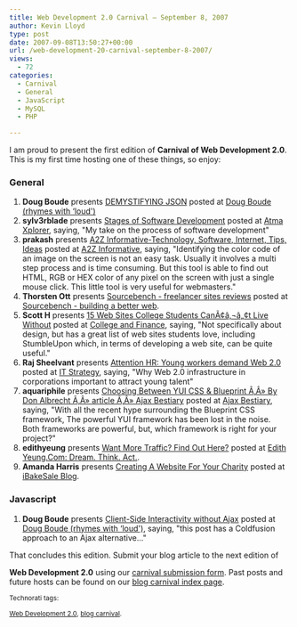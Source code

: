 ```yaml
---
title: Web Development 2.0 Carnival – September 8, 2007
author: Kevin Lloyd
type: post
date: 2007-09-08T13:50:27+00:00
url: /web-development-20-carnival-september-8-2007/
views:
  - 72
categories:
  - Carnival
  - General
  - JavaScript
  - MySQL
  - PHP

---
```

I am proud to present the first edition of **Carnival of Web Development 2.0**. This is my first time hosting one of these things, so enjoy:

### General

<!-- Carnival Submission -->

  1. **Doug Boude** presents [DEMYSTIFYING JSON][1] posted at [Doug Boude (rhymes with &#8216;loud')][2]
  2. **sylv3rblade** presents [Stages of Software Development][3] posted at [Atma Xplorer][4], saying, "My take on the process of software development"
  3. **prakash** presents [A2Z Informative-Technology, Software, Internet, Tips, Ideas][5] posted at [A2Z Informative][6], saying, "Identifying the color code of an image on the screen is not an easy task. Usually it involves a multi step process and is time consuming. But this tool is able to find out HTML, RGB or HEX color of any pixel on the screen with just a single mouse click. This little tool is very useful for webmasters."
  4. **Thorsten Ott** presents [Sourcebench - freelancer sites reviews][7] posted at [Sourcebench - building a better web][8].
  5. **Scott H** presents [15 Web Sites College Students CanÃ¢â‚¬â„¢t Live Without][9] posted at [College and Finance][10], saying, "Not specifically about design, but has a great list of web sites students love, including StumbleUpon which, in terms of developing a web site, can be quite useful."
  6. **Raj Sheelvant** presents [Attention HR: Young workers demand Web 2.0][11] posted at [IT Strategy][12], saying, "Why Web 2.0 infrastructure in corporations important to attract young talent"
  7. **aquariphile** presents [Choosing Between YUI CSS & Blueprint Ã‚Â» By Don Albrecht Ã‚Â» article Ã‚Â» Ajax Bestiary][13] posted at [Ajax Bestiary][14], saying, "With all the recent hype surrounding the Blueprint CSS framework, The powerful YUI framework has been lost in the noise. Both frameworks are powerful, but, which framework is right for your project?"
  8. **edithyeung** presents [Want More Traffic? Find Out Here?][15] posted at [Edith Yeung.Com: Dream. Think. Act.][16].
  9. **Amanda Harris** presents [Creating A Website For Your Charity][17] posted at [iBakeSale Blog][18].

<!-- Carnival Submission -->

<!-- Carnival Submission -->

<!-- Carnival Submission -->

<!-- Carnival Submission -->

<!-- Carnival Submission -->

<!-- Carnival Submission -->

<!-- Carnival Submission -->

<!-- Carnival Submission -->

<!-- Carnival Submission -->

### Javascript

<!-- Carnival Submission -->

  1. **Doug Boude** presents [Client-Side Interactivity without Ajax][19] posted at [Doug Boude (rhymes with &#8216;loud')][2], saying, "this post has a Coldfusion approach to an Ajax alternative..."

<!-- EDIT THIS: the conclusion begins with this paragraph: -->That concludes this edition. Submit your blog article to the next edition of

**Web Development 2.0** using our <a href="http://blogcarnival.com/bc/submit_2377.html" target="_blank" title="Submit an entry to Ã¢â‚¬Å“web development 2.0Ã¢â‚¬Â">carnival submission form</a>. Past posts and future hosts can be found on our  <a href="http://blogcarnival.com/bc/cprof_2377.html" target="_blank" title="Blog Carnival index for Ã¢â‚¬Å“web development 2.0Ã¢â‚¬Â">blog carnival index page</a>.

<small>Technorati tags: <!-- add your technorati tags here! -->

<a href="http://technorati.com/tag/web+development+2.0" rel="tag">Web Development 2.0</a>, <a href="http://technorati.com/tag/blog+carnival" rel="tag">blog carnival</a>.</small>

 [1]: http://www.dougboude.com/blog/1/2007/07/DEMYSTIFYING-JSON-for-myself.cfm
 [2]: http://www.dougboude.com/blog
 [3]: http://atmaxplorer.com/stages-of-software-development/
 [4]: http://atmaxplorer.com/
 [5]: http://jayaprakashkv.blogspot.com/2007/06/identify-color-code-of-image.html
 [6]: http://jayaprakashkv.blogspot.com/
 [7]: http://www.sourcebench.com/category/reviews/the-ultimate-list-of-freelancing-job-sites/
 [8]: http://www.sourcebench.com/
 [9]: http://www.collegeandfinance.com/15-web-sites-college-students-cant-live-without/
 [10]: http://www.collegeandfinance.com/
 [11]: http://itstrategyblog.com/attention-hr-young-workers-demand-web-20/
 [12]: http://itstrategyblog.com/
 [13]: http://www.ajaxbestiary.com/2007/08/13/choosing-between-yui-css-blueprint/
 [14]: http://www.ajaxbestiary.com/
 [15]: http://www.edithyeung.com/2007/09/04/want-more-web-traffic/
 [16]: http://www.edithyeung.com/
 [17]: http://www.ibakesaleblog.com/?p=10
 [18]: http://www.ibakesaleblog.com/
 [19]: http://www.dougboude.com/blog/1/2006/09/ClientSide-Interactivity-without-Ajax.cfm
